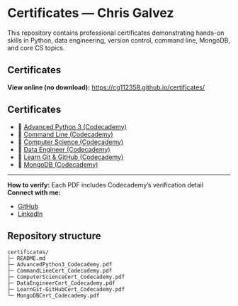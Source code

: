# Certificates — Chris Galvez

This repository contains professional certificates demonstrating hands-on skills in Python, data engineering, version control, command line, MongoDB, and core CS topics.

## Certificates
**View online (no download):** https://cg112358.github.io/certificates/

## Certificates
- 📄 [Advanced Python 3 (Codecademy)](https://cg112358.github.io/certificates/#advanced-python-3)
- 📄 [Command Line (Codecademy)](https://cg112358.github.io/certificates/#command-line)
- 📄 [Computer Science (Codecademy)](https://cg112358.github.io/certificates/#computer-science)
- 📄 [Data Engineer (Codecademy)](https://cg112358.github.io/certificates/#data-engineer)
- 📄 [Learn Git & GitHub (Codecademy)](https://cg112358.github.io/certificates/#learn-git-github)
- 📄 [MongoDB (Codecademy)](https://cg112358.github.io/certificates/#mongodb)


---

**How to verify:** Each PDF includes Codecademy’s verification detail
**Connect with me:**
- [GitHub](https://github.com/cg112358)
- [LinkedIn](https://www.linkedin.com/in/christopher-galvez/)

## Repository structure
```text
certificates/
├─ README.md
├─ AdvancedPython3_Codecademy.pdf
├─ CommandLineCert_Codecademy.pdf
├─ ComputerScienceCert_Codecademy.pdf
├─ DataEngineerCert_Codecademy.pdf
├─ LearnGit-GitHubCert_Codecademy.pdf
└─ MongoDBCert_Codecademy.pdf
